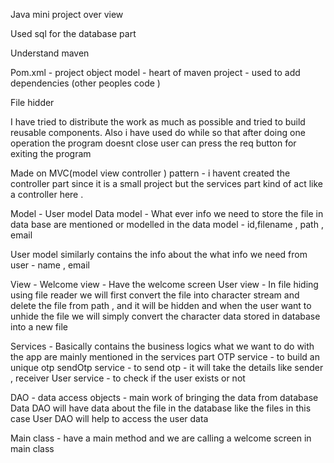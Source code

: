 Java mini project over view

Used sql for the database part 

Understand maven 

Pom.xml - project object model - heart of maven project - used to add dependencies (other peoples code ) 

File hidder 

I have tried to distribute the work as much as possible and tried to build reusable components. Also i have used do while so that after doing one operation the program doesnt close user can press the req button for exiting the program 

Made on MVC(model view controller )  pattern - i havent created the controller part since it is a small project  but the services part kind of act like a controller here .

Model - User model 
Data model - What ever info we need to store the file in data base are mentioned or modelled in the data model - id,filename , path , email 

User model similarly contains the info about the what info we need from user - name , email 

View - 
Welcome view - Have the welcome screen 
User view - In file hiding using file reader we will first convert the file into character stream and delete the file from path , and it will be hidden and when the user want to unhide the file we will simply convert the character data stored in database into a new file 

Services - Basically contains the business logics what we want to do with the app are mainly mentioned in the services part 
OTP service - to build an unique otp 
sendOtp service - to send otp - it will take the details like sender , receiver 
User service - to check if the user exists or not 

DAO - data access objects - main work of bringing the data from database
Data DAO will have data about the file in the database like the files in this case
User DAO will help to access the user data 

Main class - have a main method and we are calling a welcome screen in main class
